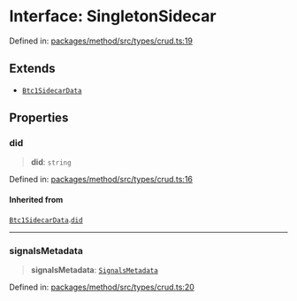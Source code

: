 # Interface: SingletonSidecar

Defined in: [packages/method/src/types/crud.ts:19](https://github.com/dcdpr/did-btcr2-js/blob/c82bc5c69016e1146a0c52c6e6b21621f5abd6d4/packages/method/src/types/crud.ts#L19)

## Extends

- [`Btc1SidecarData`](Btc1SidecarData.md)

## Properties

### did

> **did**: `string`

Defined in: [packages/method/src/types/crud.ts:16](https://github.com/dcdpr/did-btcr2-js/blob/c82bc5c69016e1146a0c52c6e6b21621f5abd6d4/packages/method/src/types/crud.ts#L16)

#### Inherited from

[`Btc1SidecarData`](Btc1SidecarData.md).[`did`](Btc1SidecarData.md#did)

***

### signalsMetadata

> **signalsMetadata**: [`SignalsMetadata`](../type-aliases/SignalsMetadata.md)

Defined in: [packages/method/src/types/crud.ts:20](https://github.com/dcdpr/did-btcr2-js/blob/c82bc5c69016e1146a0c52c6e6b21621f5abd6d4/packages/method/src/types/crud.ts#L20)
